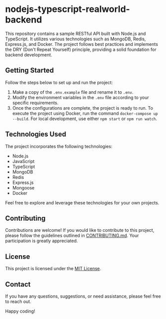 # nodejs-typescript-realworld-backend

This repository contains a sample RESTful API built with Node.js and TypeScript. It utilizes various technologies such as MongoDB, Redis, Express.js, and Docker. The project follows best practices and implements the DRY (Don't Repeat Yourself) principle, providing a solid foundation for backend development.

## Getting Started

Follow the steps below to set up and run the project:

1. Make a copy of the `.env.example` file and rename it to `.env`.
2. Modify the environment variables in the `.env` file according to your specific requirements.
3. Once the configurations are complete, the project is ready to run. To execute the project using Docker, run the command `docker-compose up --build`. For local development, use either `npm start` or `npm run watch`.

## Technologies Used

The project incorporates the following technologies:

- Node.js
- JavaScript
- TypeScript
- MongoDB
- Redis
- Express.js
- Mongoose
- Docker

Feel free to explore and leverage these technologies for your own projects.

## Contributing

Contributions are welcome! If you would like to contribute to this project, please follow the guidelines outlined in [CONTRIBUTING.md](CONTRIBUTING.md). Your participation is greatly appreciated.

## License

This project is licensed under the [MIT License](LICENSE).

## Contact

If you have any questions, suggestions, or need assistance, please feel free to reach out.

Happy coding!
